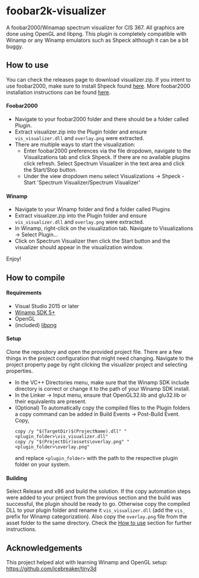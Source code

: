 # foobar2k-visualizer
A foobar2000/Winamap spectrum visualizer for CIS 367.  All graphics are done using OpenGL and libpng.  This plugin is completely compatible with Winamp or any Winamp emulators such as Shpeck although it can be a bit buggy.  

## How to use
You can check the releases page to download visualizer.zip.  If you intent to use foobar2000, make sure to install Shpeck found [here](https://www.foobar2000.org/components/view/foo_vis_shpeck).  More foobar2000 installation instructions can be found [here](https://wiki.hydrogenaud.io/index.php?title=Foobar2000:How_to_install_a_component).

#### Foobar2000
- Navigate to your foobar2000 folder and there should be a folder called Plugin.  
- Extract visualizer.zip into the Plugin folder and ensure ```vis_visualizer.dll``` and ```overlay.png``` were extracted.
- There are multiple ways to start the visualization:
  - Enter foobar2000 preferences via the file dropdown, navigate to the Visualizations tab and click Shpeck.  If there are no available plugins click refresh.  Select Spectrum Visualizer in the text area and click the Start/Stop button.
  - Under the view dropdown menu select Visualizations -> Shpeck - Start 'Spectrum Visualizer/Spectrum Visualizer'

#### Winamp
- Navigate to your Winamp folder and find a folder called Plugins
- Extract visualizer.zip into the Plugin folder and ensure ```vis_visualizer.dll``` and ```overlay.png``` were extracted.
- In Winamp, right-click on the visualization tab.  Navigate to Visualizations -> Select Plugin...
- Click on Spectrum Visualizer then click the Start button and the visualizer should appear in the visualization window.

Enjoy!

## How to compile
#### Requirements
- Visual Studio 2015 or later
- [Winamp SDK 5+](http://wiki.winamp.com/wiki/SDK_Contents)
- OpenGL
- (included) [libpng](http://www.libpng.org/pub/png/libpng.html)

#### Setup
Clone the repository and open the provided project file.  There are a few things in the project configuration that might need changing.  Navigate to the project property page by right clicking the visualizer project and selecting properties.
- In the VC++ Directories menu, make sure that the Winamp SDK include directory is correct or change it to the path of your Winamp SDK install.
- In the Linker -> Input menu, ensure that OpenGL32.lib and glu32.lib or their equivalents are present.
- (Optional) To automatically copy the compiled files to the Plugin folders a copy command can be added in Build Events -> Post-Build Event.  Copy,
  ```
  copy /y "$(TargetDir)$(ProjectName).dll" "<plugin_folder>\vis_visualizer.dll"
  copy /y "$(ProjectDir)assets\overlay.png" "<plugin_folder>\overlay.png"
  ```
  and replace ```<plugin_folder>``` with the path to the respective plugin folder on your system.

#### Building
Select Release and x86 and build the solution.  If the copy automation steps were added to your project from the previous section and the build was successful, the plugin should be ready to go.  Otherwise copy the compiled DLL to your plugin folder and rename it ```vis_visualizer.dll``` (add the ```vis_``` prefix for Winamp categorization).  Also copy the ```overlay.png``` file from the asset folder to the same directory.  Check the [How to use](#how-to-use) section for further instructions.

## Acknowledgements
This project helped alot with learning Winamp and OpenGL setup: https://github.com/icebreaker/tiny3d

